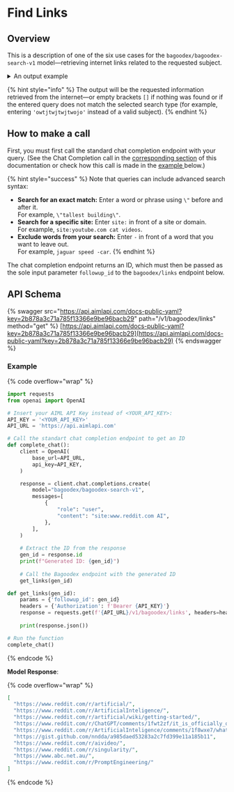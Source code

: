 # Find Links

## Overview

This is a description of one of the six use cases for the `bagoodex/bagoodex-search-v1` model—retrieving internet links related to the requested subject.

<details>

<summary>An output example</summary>

Request: _"_&#x73;ite:www.reddit.com A&#x49;_"_

Response:

{% code overflow="wrap" %}
```json
[
  "https://www.reddit.com/r/artificial/",
  "https://www.reddit.com/r/ArtificialInteligence/",
  "https://www.reddit.com/r/artificial/wiki/getting-started/",
  "https://www.reddit.com/r/ChatGPT/comments/1fwt2zf/it_is_officially_over_these_are_all_ai/",
  "https://www.reddit.com/r/ArtificialInteligence/comments/1f8wxe7/whats_the_most_surprising_way_ai_has_become_part/",
  "https://gist.github.com/nndda/a985daed53283a2c7fd399e11a185b11",
  "https://www.reddit.com/r/aivideo/",
  "https://www.reddit.com/r/singularity/",
  "https://www.abc.net.au/",
  "https://www.reddit.com/r/PromptEngineering/"
]
```
{% endcode %}

</details>

{% hint style="info" %}
The output will be the requested information retrieved from the internet—or empty brackets `[]` if nothing was found or if the entered query does not match the selected search type (for example, entering `'owtjtwjtwjtwojo'` instead of a valid subject).&#x20;
{% endhint %}

## How to make a call

First, you must first call the standard chat completion endpoint with your query. (See the Chat Completion call in the [corresponding section](https://docs.aimlapi.com/api-overview/text-models-llm/chat-completion) of this documentation or check how this call is made in the [example ](find-links.md#example)below.)&#x20;

{% hint style="success" %}
Note that queries can include advanced search syntax:

* **Search for an exact match:** Enter a word or phrase using `\"` before and after it. \
  For example, `\"tallest building\"`.&#x20;
* **Search for a specific site:** Enter `site:` in front of a site or domain. \
  For example, `site:youtube.com cat videos`.
* **Exclude words from your search:** Enter `-` in front of a word that you want to leave out.\
  For example, `jaguar speed -car`.
{% endhint %}

The chat completion endpoint returns an ID, which must then be passed as the sole input parameter `followup_id` to the `bagoodex/links` endpoint below.

## API Schema

{% swagger src="https://api.aimlapi.com/docs-public-yaml?key=2b878a3c71a785f13366e9be96bacb29" path="/v1/bagoodex/links" method="get" %}
[https://api.aimlapi.com/docs-public-yaml?key=2b878a3c71a785f13366e9be96bacb29](https://api.aimlapi.com/docs-public-yaml?key=2b878a3c71a785f13366e9be96bacb29)
{% endswagger %}

### Example

{% code overflow="wrap" %}
```python
import requests
from openai import OpenAI

# Insert your AIML API Key instead of <YOUR_API_KEY>:
API_KEY = '<YOUR_API_KEY>'
API_URL = 'https://api.aimlapi.com'

# Call the standart chat completion endpoint to get an ID
def complete_chat():
    client = OpenAI(
        base_url=API_URL,
        api_key=API_KEY,
    )    

    response = client.chat.completions.create(
        model="bagoodex/bagoodex-search-v1",
        messages=[
            {
                "role": "user",
                "content": "site:www.reddit.com AI",
            },
        ],
    )
    
    # Extract the ID from the response
    gen_id = response.id  
    print(f"Generated ID: {gen_id}")
    
    # Call the Bagoodex endpoint with the generated ID
    get_links(gen_id)

def get_links(gen_id):
    params = {'followup_id': gen_id}
    headers = {'Authorization': f'Bearer {API_KEY}'}
    response = requests.get(f'{API_URL}/v1/bagoodex/links', headers=headers, params=params)
    
    print(response.json())

# Run the function
complete_chat()
```
{% endcode %}

**Model Response**:

{% code overflow="wrap" %}
```json
[
  "https://www.reddit.com/r/artificial/",
  "https://www.reddit.com/r/ArtificialInteligence/",
  "https://www.reddit.com/r/artificial/wiki/getting-started/",
  "https://www.reddit.com/r/ChatGPT/comments/1fwt2zf/it_is_officially_over_these_are_all_ai/",
  "https://www.reddit.com/r/ArtificialInteligence/comments/1f8wxe7/whats_the_most_surprising_way_ai_has_become_part/",
  "https://gist.github.com/nndda/a985daed53283a2c7fd399e11a185b11",
  "https://www.reddit.com/r/aivideo/",
  "https://www.reddit.com/r/singularity/",
  "https://www.abc.net.au/",
  "https://www.reddit.com/r/PromptEngineering/"
]
```
{% endcode %}
